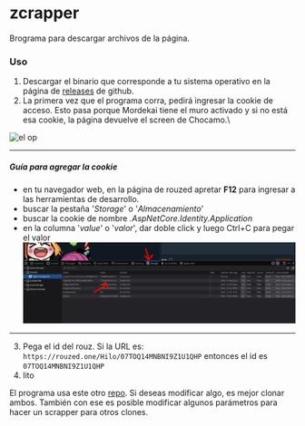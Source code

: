 # zcrapper

Brograma para descargar archivos de la página.

### Uso
1) Descargar el binario que corresponde a tu sistema operativo en la página de [releases](https://github.com/anongolico/zcrapper/releases) de github.
2) La primera vez que el programa corra, pedirá ingresar la cookie de acceso. Esto pasa porque Mordekai tiene el muro activado y si no está esa cookie, la página devuelve el screen de Chocamo.\

![el op](https://github.com/anongolico/zcrapper/blob/main/img/opegolico.gif?raw=true "OP")
***
##### Guía para agregar la cookie
- en tu navegador web, en la página de rouzed apretar **F12** para ingresar a las herramientas de desarrollo.
- buscar la pestaña '*Storage*' o '*Almacenamiento*'
- buscar la cookie de nombre *.AspNetCore.Identity.Application*
- en la columna '*value*' o '*valor*', dar doble click y luego Ctrl+C para pegar el valor
![](https://raw.githubusercontent.com/anongolico/zcrapper/main/img/2.png "instrucciones")
***
3) Pega el id del rouz. Si la URL es: `https://rouzed.one/Hilo/07TOQ14MNBNI9Z1U1QHP`
entonces el id es `07TOQ14MNBNI9Z1U1QHP`
4) lito


El programa usa este otro [repo](https://github.com/anongolico/base). Si deseas modificar algo, es mejor clonar ambos. También con ese es posible modificar algunos parámetros para hacer un scrapper para otros clones.